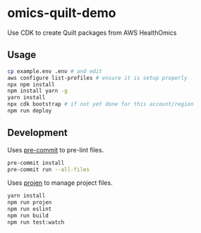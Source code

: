 # omics-quilt-demo

Use CDK to create Quilt packages from AWS HealthOmics

## Usage

```bash
cp example.env .env # and edit
aws configure list-profiles # ensure it is setup properly
npx npm install
npm install yarn -g
yarn install
npx cdk bootstrap # if not yet done for this account/region
npm run deploy
```

## Development

Uses [pre-commit](https://pre-commit.com/) to pre-lint files.

```bash
pre-commit install
pre-commit run --all-files
```

Uses [projen](https://github.com/projen/projen) to manage project files.

```bash
yarn install
npm run projen
npm run eslint
npm run build
npm run test:watch
```
